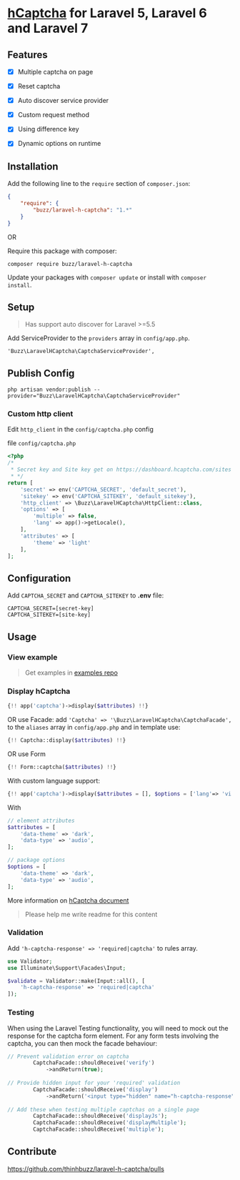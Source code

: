 # [hCaptcha](https://www.hcaptcha.com) for Laravel 5, Laravel 6 and Laravel 7

## Features

- [x] Multiple captcha on page

- [x] Reset captcha

- [x] Auto discover service provider

- [x] Custom request method

- [x] Using difference key

- [x] Dynamic options on runtime

## Installation

Add the following line to the `require` section of `composer.json`:

```json
{
    "require": {
        "buzz/laravel-h-captcha": "1.*"
    }
}
```

OR

Require this package with composer:
```
composer require buzz/laravel-h-captcha
```

Update your packages with ```composer update``` or install with ```composer install```.

## Setup

> Has support auto discover for Laravel >=5.5

Add ServiceProvider to the `providers` array in `config/app.php`.

```
'Buzz\LaravelHCaptcha\CaptchaServiceProvider',
```

## Publish Config

```
php artisan vendor:publish --provider="Buzz\LaravelHCaptcha\CaptchaServiceProvider"
```

### Custom http client

Edit ``http_client`` in the ``config/captcha.php`` config

file ``config/captcha.php``

```php
<?php
/*
 * Secret key and Site key get on https://dashboard.hcaptcha.com/sites
 * */
return [
    'secret' => env('CAPTCHA_SECRET', 'default_secret'),
    'sitekey' => env('CAPTCHA_SITEKEY', 'default_sitekey'),
    'http_client' => \Buzz\LaravelHCaptcha\HttpClient::class,
    'options' => [
        'multiple' => false,
        'lang' => app()->getLocale(),
    ],
    'attributes' => [
        'theme' => 'light'
    ],
];
```

## Configuration

Add `CAPTCHA_SECRET` and `CAPTCHA_SITEKEY` to **.env** file:

```
CAPTCHA_SECRET=[secret-key]
CAPTCHA_SITEKEY=[site-key]
```

## Usage

### View example
> Get examples in [examples repo](https://github.com/thinhbuzz/laravel-h-captcha/tree/master/resources/views)


### Display hCaptcha

```php
{!! app('captcha')->display($attributes) !!}
```

OR use Facade: add `'Captcha' => '\Buzz\LaravelHCaptcha\CaptchaFacade',` to the `aliases` array in `config/app.php` and in template use:

```php
{!! Captcha::display($attributes) !!}
```
OR use Form

```php
{!! Form::captcha($attributes) !!}
```
With custom language support:
```php
{!! app('captcha')->display($attributes = [], $options = ['lang'=> 'vi']) !!}
```

With

```php
// element attributes
$attributes = [
    'data-theme' => 'dark',
    'data-type' => 'audio',
];
```
```php
// package options
$options = [
    'data-theme' => 'dark',
    'data-type'	=> 'audio',
];
```

More information on [hCaptcha document](https://docs.hcaptcha.com/)
> Please help me write readme for this content

### Validation

Add `'h-captcha-response' => 'required|captcha'` to rules array.

```php
use Validator;
use Illuminate\Support\Facades\Input;

$validate = Validator::make(Input::all(), [
    'h-captcha-response' => 'required|captcha'
]);
```

### Testing

When using the Laravel Testing functionality, you will need to mock out the response for the captcha form element.
For any form tests involving the captcha, you can then mock the facade behaviour:

```php
// Prevent validation error on captcha
        CaptchaFacade::shouldReceive('verify')
            ->andReturn(true);
            
// Provide hidden input for your 'required' validation
        CaptchaFacade::shouldReceive('display')
            ->andReturn('<input type="hidden" name="h-captcha-response" value="1" />');
            
// Add these when testing multiple captchas on a single page
        CaptchaFacade::shouldReceive('displayJs');
        CaptchaFacade::shouldReceive('displayMultiple');
        CaptchaFacade::shouldReceive('multiple');
```

## Contribute

https://github.com/thinhbuzz/laravel-h-captcha/pulls
